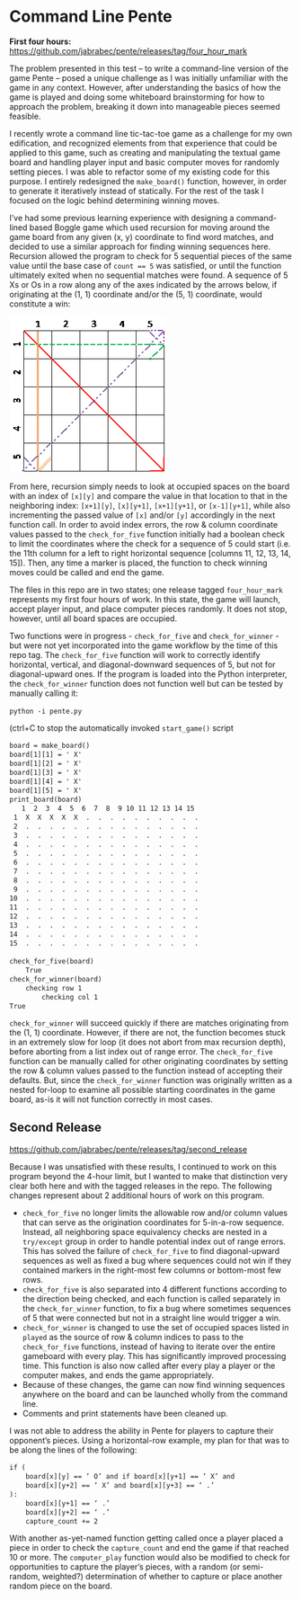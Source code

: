 Command Line Pente  
======  

**First four hours:** https://github.com/jabrabec/pente/releases/tag/four_hour_mark  

The problem presented in this test – to write a command-line version of the game Pente – posed a unique challenge as I was initially unfamiliar with the game in any context. However, after understanding the basics of how the game is played and doing some whiteboard brainstorming for how to approach the problem, breaking it down into manageable pieces seemed feasible.  

I recently wrote a command line tic-tac-toe game as a challenge for my own edification, and recognized elements from that experience that could be applied to this game, such as creating and manipulating the textual game board and handling player input and basic computer moves for randomly setting pieces. I was able to refactor some of my existing code for this purpose. I entirely redesigned the `make_board()`  function, however, in order to generate it iteratively instead of statically. For the rest of the task I focused on the logic behind determining winning moves.  

I’ve had some previous learning experience with designing a command-lined based Boggle game which used recursion for moving around the game board from any given (x, y) coordinate to find word matches, and decided to use a similar approach for finding winning sequences here. Recursion allowed the program to check for 5 sequential pieces of the same value until the base case of `count == 5` was satisfied, or until the function ultimately exited when no sequential matches were found. A sequence of 5 Xs or Os in a row along any of the axes indicated by the arrows below, if originating at the (1, 1) coordinate and/or the (5, 1) coordinate, would constitute a win:  

![alt text](https://github.com/jabrabec/pente/blob/master/5x5_layout.png?raw=true)  
 
From here, recursion simply needs to look at occupied spaces on the board with an index of `[x][y]` and compare the value in that location to that in the neighboring index: `[x+1][y]`, `[x][y+1]`, `[x+1][y+1]`, or `[x-1][y+1]`, while also incrementing the passed value of `[x]` and/or `[y]` accordingly in the next function call. In order to avoid index errors, the row & column coordinate values passed to the `check_for_five` function initially had a boolean check to limit the coordinates where the check for a sequence of 5 could start (i.e. the 11th column for a left to right horizontal sequence [columns 11, 12, 13, 14, 15]). Then, any time a marker is placed, the function to check winning moves could be called and end the game.  

The files in this repo are in two states; one release tagged `four_hour_mark` represents my first four hours of work. In this state, the game will launch, accept player input, and place computer pieces randomly. It does not stop, however, until all board spaces are occupied.  

Two functions were in progress - `check_for_five` and `check_for_winner` - but were not yet incorporated into the game workflow by the time of this repo tag. The `check_for_five` function will work to correctly identify horizontal, vertical, and diagonal-downward sequences of 5, but not for diagonal-upward ones. If the program is loaded into the Python interpreter, the `check_for_winner` function does not function well but can be tested by manually calling it:  

`python -i pente.py`  

(ctrl+C to stop the automatically invoked `start_game()` script  

```
board = make_board()  
board[1][1] = ' X'  
board[1][2] = ' X'  
board[1][3] = ' X'  
board[1][4] = ' X'  
board[1][5] = ' X'  
print_board(board)  
   1  2  3  4  5  6  7  8  9 10 11 12 13 14 15
 1  X  X  X  X  X  .  .  .  .  .  .  .  .  .  .
 2  .  .  .  .  .  .  .  .  .  .  .  .  .  .  .
 3  .  .  .  .  .  .  .  .  .  .  .  .  .  .  .
 4  .  .  .  .  .  .  .  .  .  .  .  .  .  .  .
 5  .  .  .  .  .  .  .  .  .  .  .  .  .  .  .
 6  .  .  .  .  .  .  .  .  .  .  .  .  .  .  .
 7  .  .  .  .  .  .  .  .  .  .  .  .  .  .  .
 8  .  .  .  .  .  .  .  .  .  .  .  .  .  .  .
 9  .  .  .  .  .  .  .  .  .  .  .  .  .  .  .
10  .  .  .  .  .  .  .  .  .  .  .  .  .  .  .
11  .  .  .  .  .  .  .  .  .  .  .  .  .  .  .
12  .  .  .  .  .  .  .  .  .  .  .  .  .  .  .
13  .  .  .  .  .  .  .  .  .  .  .  .  .  .  .
14  .  .  .  .  .  .  .  .  .  .  .  .  .  .  .
15  .  .  .  .  .  .  .  .  .  .  .  .  .  .  .

check_for_five(board)  
    True  
check_for_winner(board)  
    checking row 1  
        checking col 1
True
```
  
`check_for_winner` will succeed quickly if there are matches originating from the (1, 1) coordinate. However, if there are not, the function becomes stuck in an extremely slow for loop (it does not abort from max recursion depth), before aborting from a list index out of range error. The `check_for_five` function can be manually called for other originating coordinates by setting the row & column values passed to the function instead of accepting their defaults. But, since the `check_for_winner` function was originally written as a nested for-loop to examine all possible starting coordinates in the game board, as-is it will not function correctly in most cases.  

Second Release
------  
https://github.com/jabrabec/pente/releases/tag/second_release  

Because I was unsatisfied with these results, I continued to work on this program beyond the 4-hour limit, but I wanted to make that distinction very clear both here and with the tagged releases in the repo. The following changes represent about 2 additional hours of work on this program.  

- `check_for_five` no longer limits the allowable row and/or column values that can serve as the origination coordinates for 5-in-a-row sequence. Instead, all neighboring space equivalency checks are nested in a `try/except` group in order to handle potential index out of range errors. This has solved the failure of `check_for_five` to find diagonal-upward sequences as well as fixed a bug where sequences could not win if they contained markers in the right-most few columns or bottom-most few rows.
- `check_for_five` is also separated into 4 different functions according to the direction being checked, and each function is called separately in the `check_for_winner` function, to fix a bug where sometimes sequences of 5 that were connected but not in a straight line would trigger a win.
- `check_for_winner` is changed to use the set of occupied spaces listed in `played` as the source of row & column indices to pass to the `check_for_five` functions, instead of having to iterate over the entire gameboard with every play. This has significantly improved processing time. This function is also now called after every play a player or the computer makes, and ends the game appropriately.
- Because of these changes, the game can now find winning sequences anywhere on the board and can be launched wholly from the command line.
- Comments and print statements have been cleaned up.  

I was not able to address the ability in Pente for players to capture their opponent’s pieces. Using a horizontal-row example, my plan for that was to be along the lines of the following:  

```
if (
    board[x][y] == ‘ O’ and if board[x][y+1] == ‘ X’ and
    board[x][y+2] == ‘ X’ and board[x][y+3] == ‘ .’
):
    board[x][y+1] == ‘ .’
    board[x][y+2] == ‘ .’
    capture_count += 2
```
  

With another as-yet-named function getting called once a player placed a piece in order to check the `capture_count` and end the game if that reached 10 or more. The `computer_play` function would also be modified to check for opportunities to capture the player’s pieces, with a random (or semi-random, weighted?) determination of whether to capture or place another random piece on the board.